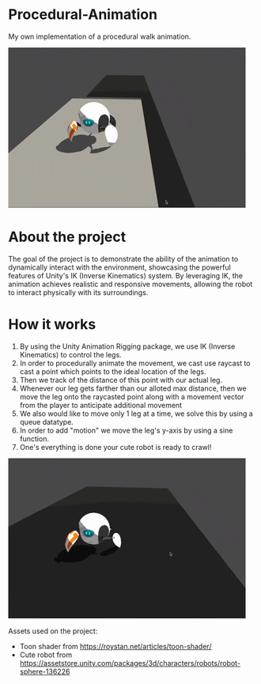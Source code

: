 # Procedural-Animation
My own implementation of a procedural walk animation.


![](https://github.com/BrianAnakPintar/Procedural-Animation/blob/master/procedural-anim.gif)

# About the project
The goal of the project is to demonstrate the ability of the animation to dynamically interact with the environment, showcasing the powerful features of Unity's IK (Inverse Kinematics) system. By leveraging IK, the animation achieves realistic and responsive movements, allowing the robot to interact physically with its surroundings.

# How it works
1. By using the Unity Animation Rigging package, we use IK (Inverse Kinematics) to control the legs.
2. In order to procedurally animate the movement, we cast use raycast to cast a point which points to the ideal location of the legs.
3. Then we track of the distance of this point with our actual leg.
4. Whenever our leg gets farther than our alloted max distance, then we move the leg onto the raycasted point along with a movement vector from the player to anticipate additional movement
5. We also would like to move only 1 leg at a time, we solve this by using a queue datatype.
6. In order to add "motion" we move the leg's y-axis by using a sine function.
7. One's everything is done your cute robot is ready to crawl!

![](https://github.com/BrianAnakPintar/Procedural-Animation/blob/master/walking.gif)

Assets used on the project:
- Toon shader from https://roystan.net/articles/toon-shader/
- Cute robot from https://assetstore.unity.com/packages/3d/characters/robots/robot-sphere-136226
